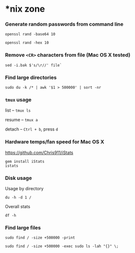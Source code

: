 # *nix zone

### Generate random passwords from command line

```shell
openssl rand -base64 10
```

```shell
openssl rand -hex 10
```

### Remove `<CR>` characters from file (Mac OS X tested)

```shell
sed -i.bak $'s/\r//' file`
```

### Find large directories
```shell
sudo du -k /* | awk '$1 > 500000' | sort -nr
```


### `tmux` usage

list – `tmux ls`

resume – `tmux a`

detach – `Ctrl + b`, press `d`

### Hardware temps/fan speed for Mac OS X

https://github.com/Chris911/iStats

```shell
gem install iStats
istats
```

### Disk usage
Usage by directory
```shell
du -h -d 1 /
```

Overall stats
```shell
df -h
```


### Find large files

```shell
sudo find / -size +500000 -print
```
```shell
sudo find / -size +500000 -exec sudo ls -lah "{}" \;
```
